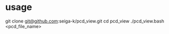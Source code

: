 # usage

git clone git@github.com:seiga-k/pcd_view.git
cd pcd_view
./pcd_view.bash <pcd_file_name>

